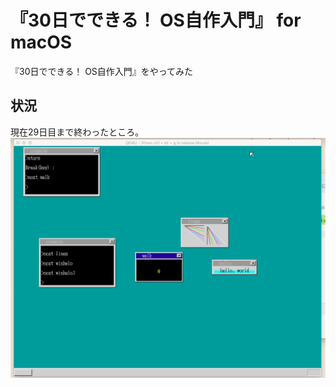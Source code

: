# 『30日でできる！ OS自作入門』 for macOS

『30日でできる！ OS自作入門』をやってみた

## 状況

現在29日目まで終わったところ。
![image](https://github.com/NamikoToriyama/30nichideosjisaku/blob/master/img/29day.png)
